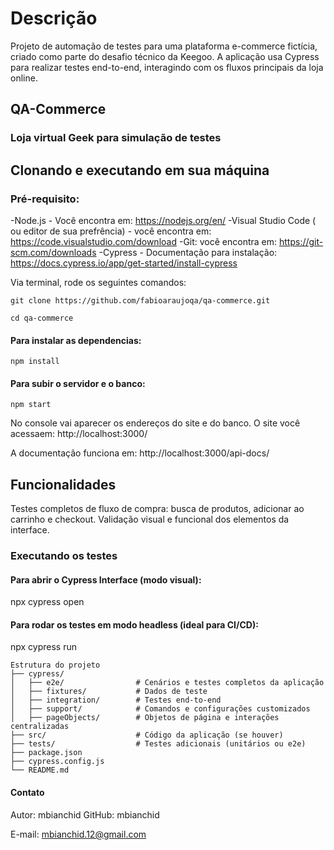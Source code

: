 # Descrição

Projeto de automação de testes para uma plataforma e-commerce fictícia, criado como parte do desafio técnico da Keegoo. A aplicação usa Cypress para realizar testes end-to-end, interagindo com os fluxos principais da loja online.

## QA-Commerce

### Loja virtual Geek para simulação de testes 

## Clonando e executando em sua máquina

### Pré-requisito:

-Node.js - Você encontra em: https://nodejs.org/en/
-Visual Studio Code ( ou editor de sua prefrência) - você encontra em: https://code.visualstudio.com/download
-Git: você encontra em: https://git-scm.com/downloads
-Cypress - Documentação para instalação: https://docs.cypress.io/app/get-started/install-cypress

Via terminal, rode os seguintes comandos:
```  
git clone https://github.com/fabioaraujoqa/qa-commerce.git
```
```
cd qa-commerce
```

#### Para instalar as dependencias:
```
npm install 
```

#### Para subir o servidor e o banco:
```
npm start
```

No console vai aparecer os endereços do site e do banco. 
O site você acessaem: http://localhost:3000/

A documentação funciona em: http://localhost:3000/api-docs/

## Funcionalidades

Testes completos de fluxo de compra: busca de produtos, adicionar ao carrinho e checkout.
Validação visual e funcional dos elementos da interface.

### Executando os testes

#### Para abrir o Cypress Interface (modo visual):

npx cypress open

#### Para rodar os testes em modo headless (ideal para CI/CD):

npx cypress run

```plaintext
Estrutura do projeto
├── cypress/
│   ├── e2e/                # Cenários e testes completos da aplicação
│   ├── fixtures/           # Dados de teste
│   ├── integration/        # Testes end-to-end
│   ├── support/            # Comandos e configurações customizados
│   ├── pageObjects/        # Objetos de página e interações centralizadas
├── src/                    # Código da aplicação (se houver)
├── tests/                  # Testes adicionais (unitários ou e2e)
├── package.json
├── cypress.config.js
└── README.md
```

#### Contato

Autor: mbianchid
GitHub: mbianchid

E-mail: mbianchid.12@gmail.com